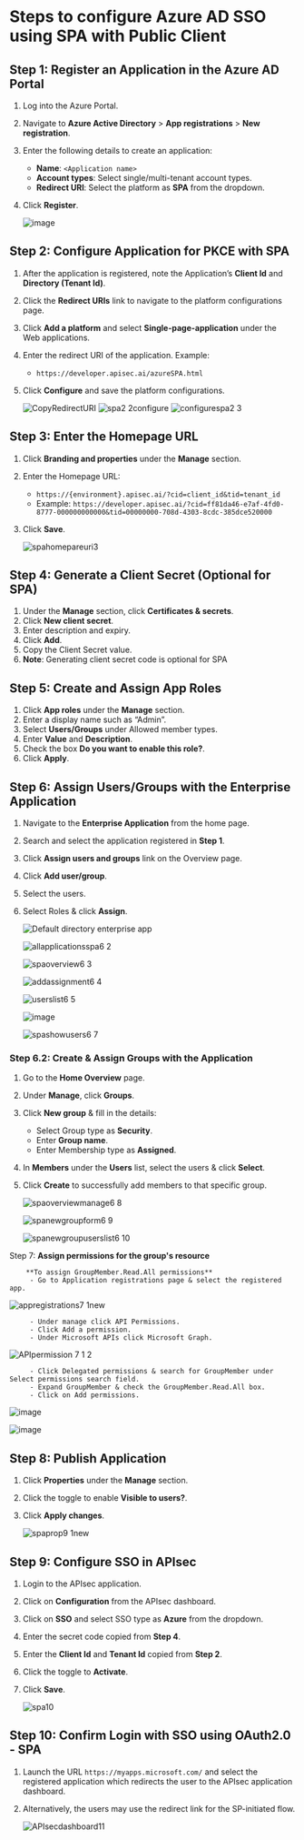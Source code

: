 # Steps to configure Azure AD SSO using SPA with Public Client

## Step 1: Register an Application in the Azure AD Portal
1. Log into the Azure Portal.
2. Navigate to **Azure Active Directory** > **App registrations** > **New registration**.
3. Enter the following details to create an application:
   - **Name**: `<Application name>`
   - **Account types**: Select single/multi-tenant account types.
   - **Redirect URI**: Select the platform as **SPA** from the dropdown.
4. Click **Register**.
   
   ![image](https://github.com/user-attachments/assets/ef3fc8a7-7dcd-44d5-bfe0-54dbb3910cba)



## Step 2: Configure Application for PKCE with SPA
1. After the application is registered, note the Application’s **Client Id** and **Directory (Tenant Id)**.
2. Click the **Redirect URIs** link to navigate to the platform configurations page.
3. Click **Add a platform** and select **Single-page-application** under the Web applications.
4. Enter the redirect URI of the application. Example:
   - `https://developer.apisec.ai/azureSPA.html`
5. Click **Configure** and save the platform configurations.
   
   ![CopyRedirectURI](https://github.com/user-attachments/assets/6ba2f08b-07ec-41db-882c-567236578caa)
   ![spa2 2configure](https://github.com/user-attachments/assets/74fb47b3-7f92-472e-b2ba-5d83497b03f3)
   ![configurespa2 3](https://github.com/user-attachments/assets/b2fd5517-f9d7-402e-a25d-b1f8504c6aa9)




## Step 3: Enter the Homepage URL
1. Click **Branding and properties** under the **Manage** section.
2. Enter the Homepage URL:
   - `https://{environment}.apisec.ai/?cid=client_id&tid=tenant_id`
   - Example: `https://developer.apisec.ai/?cid=ff81da46-e7af-4fd0-8777-000000000000&tid=00000000-708d-4303-8cdc-385dce520000`
3. Click **Save**.
   
   ![spahomepareuri3](https://github.com/user-attachments/assets/9a917c01-da8e-4ca0-b4d0-555107a387a6)


## Step 4: Generate a Client Secret (Optional for SPA)
1. Under the **Manage** section, click **Certificates & secrets**.
2. Click **New client secret**.
3. Enter description and expiry.
4. Click **Add**.
5. Copy the Client Secret value.
6. **Note**: Generating client secret code is optional for SPA  

## Step 5: Create and Assign App Roles
1. Click **App roles** under the **Manage** section.
2. Enter a display name such as “Admin”.
3. Select **Users/Groups** under Allowed member types.
4. Enter **Value** and **Description**.
5. Check the box **Do you want to enable this role?**.
6. Click **Apply**.

## Step 6: Assign Users/Groups with the Enterprise Application
1. Navigate to the **Enterprise Application** from the home page.
2. Search and select the application registered in **Step 1**.
3. Click **Assign users and groups** link on the Overview page.
4. Click **Add user/group**.
5. Select the users.
6. Select Roles & click **Assign**.

   ![Default directory enterprise app](https://github.com/user-attachments/assets/e4607a85-ea24-470a-a16e-c93e5223c867)

   ![allapplicationsspa6 2](https://github.com/user-attachments/assets/a99253eb-a72c-4140-8347-9c9933e8e135)

   ![spaoverview6 3](https://github.com/user-attachments/assets/e7fcfcee-b89c-49e0-a76d-6134a356bcca)

   ![addassignment6 4](https://github.com/user-attachments/assets/d08289e4-dab1-4eb5-a4a3-6d9feba356b6)

   ![userslist6 5](https://github.com/user-attachments/assets/b642d968-6d00-43ab-ba1b-4e379157f104)

   ![image](https://github.com/user-attachments/assets/02dbc612-38c9-4db0-80e7-d93c497110dd)


   ![spashowusers6 7](https://github.com/user-attachments/assets/9055d397-07e3-4451-8ae0-4852c27a7189)


### Step 6.2: Create & Assign Groups with the Application
1. Go to the **Home Overview** page.
2. Under **Manage**, click **Groups**.
3. Click **New group** & fill in the details:
   - Select Group type as **Security**.
   - Enter **Group name**.
   - Enter Membership type as **Assigned**.
4. In **Members** under the **Users** list, select the users & click **Select**.
5. Click **Create** to successfully add members to that specific group.

   ![spaoverviewmanage6 8](https://github.com/user-attachments/assets/f020ed8a-e872-4c68-ae14-272adff76a23)

   ![spanewgroupform6 9](https://github.com/user-attachments/assets/12a0cacc-f363-4b89-b7ee-38d95ac446f4)

   ![spanewgroupuserslist6 10](https://github.com/user-attachments/assets/128e209a-9d82-49c9-9537-7739e5a3c805)

Step 7: **Assign permissions for the group's resource**

        **To assign GroupMember.Read.All permissions**
         - Go to Application registrations page & select the registered app.
     
![appregistrations7 1new](https://github.com/user-attachments/assets/bca55601-7366-4132-9331-d53e282e1846)

         - Under manage click API Permissions.
         - Click Add a permission.
         - Under Microsoft APIs click Microsoft Graph.

![APIpermission 7 1 2](https://github.com/user-attachments/assets/b7e3e9b7-7ae9-49c6-bbd4-0fcae8482b8b)

         - Click Delegated permissions & search for GroupMember under Select permissions search field.
         - Expand GroupMember & check the GroupMember.Read.All box.
         - Click on Add permissions.

![image](https://github.com/user-attachments/assets/917d6172-84d7-467e-a4be-95c0e5d7356f)

![image](https://github.com/user-attachments/assets/1efa9fc1-1def-48a7-9d77-52eec404b63d)

   
## Step 8: Publish Application
1. Click **Properties** under the **Manage** section.
2. Click the toggle to enable **Visible to users?**.
3. Click **Apply changes**.

   ![spaprop9 1new](https://github.com/user-attachments/assets/8eb1367c-8c27-4bf9-9af8-1f000fc4d2b9)


## Step 9: Configure SSO in APIsec
1. Login to the APIsec application.
2. Click on **Configuration** from the APIsec dashboard.
3. Click on **SSO** and select SSO type as **Azure** from the dropdown.
4. Enter the secret code copied from **Step 4**.
5. Enter the **Client Id** and **Tenant Id** copied from **Step 2**.
6. Click the toggle to **Activate**.
7. Click **Save**.

   ![spa10](https://github.com/user-attachments/assets/7610705c-f409-46cf-99cc-8d8a8ff22bde)


## Step 10: Confirm Login with SSO using OAuth2.0 - SPA
1. Launch the URL `https://myapps.microsoft.com/` and select the registered application which redirects the user to the APIsec application dashboard.
2. Alternatively, the users may use the redirect link for the SP-initiated flow.

   ![APIsecdashboard11](https://github.com/user-attachments/assets/68573970-9e2e-4291-be0c-345f65b7409d)


